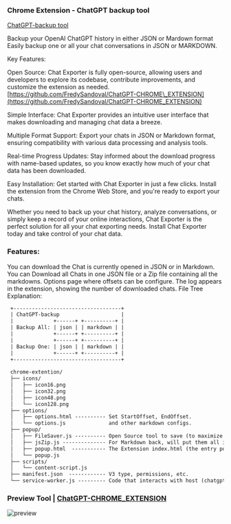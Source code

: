   

### Chrome Extension - ChatGPT backup tool


[ChatGPT-backup tool](https://chrome.google.com/webstore/detail/chatgpt-backup/majboohgjfdnegkhadaialohhlimolcc)  
  

Backup your OpenAI ChatGPT history in either JSON or Mardown format Easily backup one or all your chat conversations in JSON or MARKDOWN.

  

Key Features:

Open Source: Chat Exporter is fully open-source, allowing users and developers to explore its codebase, contribute improvements, and customize the extension as needed. [https://github.com/FredySandoval/ChatGPT-CHROME\_EXTENSION](https://github.com/FredySandoval/ChatGPT-CHROME_EXTENSION)

  

Simple Interface: Chat Exporter provides an intuitive user interface that makes downloading and managing chat data a breeze.

  

Multiple Format Support: Export your chats in JSON or Markdown format, ensuring compatibility with various data processing and analysis tools.

Real-time Progress Updates: Stay informed about the download progress with name-based updates, so you know exactly how much of your chat data has been downloaded.

  

Easy Installation: Get started with Chat Exporter in just a few clicks. Install the extension from the Chrome Web Store, and you're ready to export your chats.

Whether you need to back up your chat history, analyze conversations, or simply keep a record of your online interactions, Chat Exporter is the perfect solution for all your chat exporting needs. Install Chat Exporter today and take control of your chat data.

  

### Features:

  

You can download the Chat is currently opened in JSON or in Markdown. You can Download all Chats in one JSON file or a Zip file containing all the markdowns. Options page where offsets can be configure. The log appears in the extension, showing the number of downloaded chats. File Tree Explanation:

  
  
```txt
 +-----------------------------------+                                                                 
 | ChatGPT-backup                    |                                                                 
 |             +------+ +----------+ |                                                                 
 | Backup All: | json | | markdown | |                                                                 
 |             +------+ +----------+ |                                                                 
 |             +------+ +----------+ |                                                                 
 | Backup One: | json | | markdown | |                                                                 
 |             +------+ +----------+ |                                                                 
 +-----------------------------------+                                                                 
                                                                                                       
 chrome-extention/                                                                                     
 ├── icons/                                                                                            
 │   ├── icon16.png                                                                                    
 │   ├── icon32.png                                                                                    
 │   ├── icon48.png                                                                                    
 │   └── icon128.png                                                                                   
 ├── options/                                                                                          
 │   ├── options.html ---------- Set StartOffset, EndOffset.                                           
 │   └── options.js              and other markdown configs.                                           
 ├── popup/                                                                                            
 │   ├── FileSaver.js ---------- Open Source tool to save (to maximize compatibility)                  
 │   ├── jsZip.js -------------- For Markdown back, will put them all in zip file.                     
 │   ├── popup.html  ----------- The Extension index.html (the entry point)                            
 │   └── popup.js                                                                                      
 ├── scripts/                                                                                          
 │   └── content-script.js                                                                             
 ├── manifest.json  ------------ V3 type, permissions, etc.                                            
 └── service-worker.js --------- Code that interacts with host (chatgpt.com) .   

  ```
  

### Preview Tool | [ChatGPT-CHROME\_EXTENSION](https://fredysandoval.github.io/ChatGPT-CHROME_EXTENSION/)

  
  
![preview](https://raw.githubusercontent.com/abacaj/chatgpt-backup/main/assets/preview.png)
